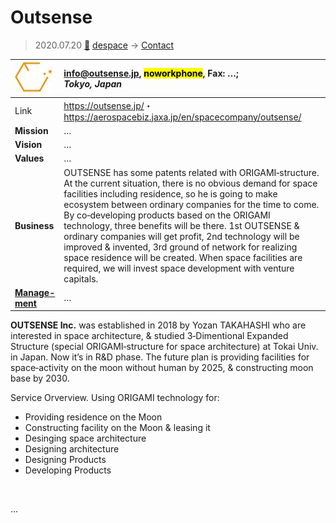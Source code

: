 # Outsense
> 2020.07.20 [🚀](../index/index.md) [despace](index.md) → [Contact](contact.md)

|[![](f/con/o/outsense_logo1_thumb.jpg)](f/con/o/outsense_logo1.png)|<info@outsense.jp>, <mark>noworkphone</mark>, Fax: …;<br> *Tokyo, Japan*|
|:--|:--|
|Link|<https://outsense.jp/>・ <https://aerospacebiz.jaxa.jp/en/spacecompany/outsense/>|
|**Mission**|…|
|**Vision**|…|
|**Values**|…|
|**Business**|OUTSENSE has some patents related with ORIGAMI‑structure. At the current situation, there is no obvious demand for space facilities including residence, so he is going to make ecosystem between ordinary companies for the time to come. By co‑developing products based on the ORIGAMI technology, three benefits will be there. 1st OUTSENSE & ordinary companies will get profit, 2nd technology will be improved & invented, 3rd ground of network for realizing space residence will be created. When space facilities are required, we will invest space development with venture capitals.|
|**[Manage-<br>ment](mgmt.md)**|…|

**OUTSENSE Inc.** was established in 2018 by Yozan TAKAHASHI who are interested in space architecture, & studied 3‑Dimentional Expanded Structure (special ORIGAMI‑structure for space architecture) at Tokai Univ. in Japan. Now it’s in R&D phase. The future plan is providing facilities for space‑activity on the moon without human by 2025, & constructing moon base by 2030.

Service Orverview. Using ORIGAMI technology for:

   - Providing residence on the Moon
   - Constructing facility on the Moon & leasing it
   - Desinging space architecture
   - Designing architecture
   - Designing Products
   - Developing Products

<p style="page-break-after:always"> </p>

…

